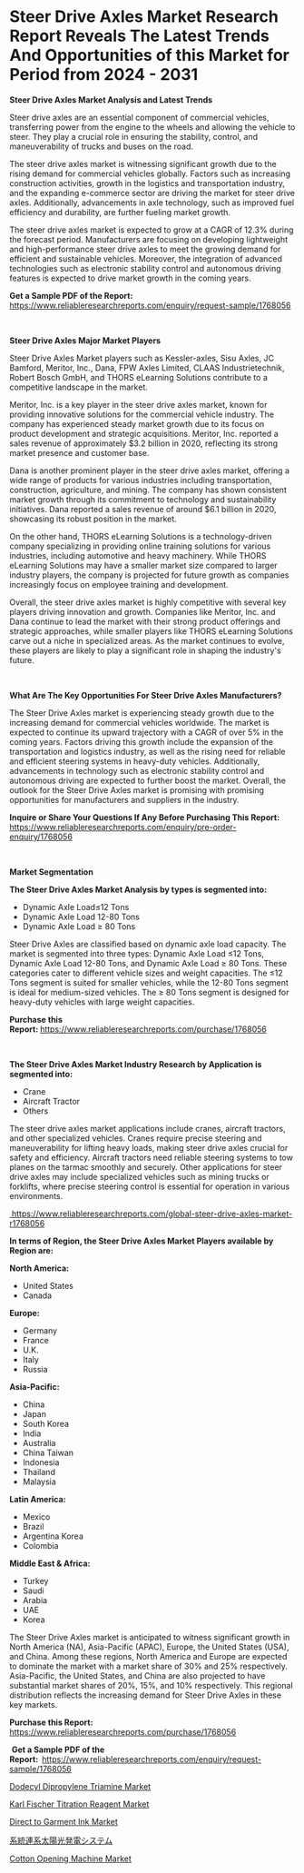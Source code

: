<p><h1>Steer Drive Axles Market Research Report Reveals The Latest Trends And Opportunities of this Market for Period from 2024 - 2031</h1></p><p><strong>Steer Drive Axles Market Analysis and Latest Trends</strong></p>
<p><p>Steer drive axles are an essential component of commercial vehicles, transferring power from the engine to the wheels and allowing the vehicle to steer. They play a crucial role in ensuring the stability, control, and maneuverability of trucks and buses on the road.</p><p>The steer drive axles market is witnessing significant growth due to the rising demand for commercial vehicles globally. Factors such as increasing construction activities, growth in the logistics and transportation industry, and the expanding e-commerce sector are driving the market for steer drive axles. Additionally, advancements in axle technology, such as improved fuel efficiency and durability, are further fueling market growth.</p><p>The steer drive axles market is expected to grow at a CAGR of 12.3% during the forecast period. Manufacturers are focusing on developing lightweight and high-performance steer drive axles to meet the growing demand for efficient and sustainable vehicles. Moreover, the integration of advanced technologies such as electronic stability control and autonomous driving features is expected to drive market growth in the coming years.</p></p>
<p><strong>Get a Sample PDF of the Report:&nbsp;</strong> <a href="https://www.reliableresearchreports.com/enquiry/request-sample/1768056">https://www.reliableresearchreports.com/enquiry/request-sample/1768056</a></p>
<p>&nbsp;</p>
<p><strong>Steer Drive Axles Major Market Players</strong></p>
<p><p>Steer Drive Axles Market players such as Kessler-axles, Sisu Axles, JC Bamford, Meritor, Inc., Dana, FPW Axles Limited, CLAAS Industrietechnik, Robert Bosch GmbH, and THORS eLearning Solutions contribute to a competitive landscape in the market. </p><p>Meritor, Inc. is a key player in the steer drive axles market, known for providing innovative solutions for the commercial vehicle industry. The company has experienced steady market growth due to its focus on product development and strategic acquisitions. Meritor, Inc. reported a sales revenue of approximately $3.2 billion in 2020, reflecting its strong market presence and customer base.</p><p>Dana is another prominent player in the steer drive axles market, offering a wide range of products for various industries including transportation, construction, agriculture, and mining. The company has shown consistent market growth through its commitment to technology and sustainability initiatives. Dana reported a sales revenue of around $6.1 billion in 2020, showcasing its robust position in the market.</p><p>On the other hand, THORS eLearning Solutions is a technology-driven company specializing in providing online training solutions for various industries, including automotive and heavy machinery. While THORS eLearning Solutions may have a smaller market size compared to larger industry players, the company is projected for future growth as companies increasingly focus on employee training and development.</p><p>Overall, the steer drive axles market is highly competitive with several key players driving innovation and growth. Companies like Meritor, Inc. and Dana continue to lead the market with their strong product offerings and strategic approaches, while smaller players like THORS eLearning Solutions carve out a niche in specialized areas. As the market continues to evolve, these players are likely to play a significant role in shaping the industry's future.</p></p>
<p>&nbsp;</p>
<p><strong>What Are The Key Opportunities For Steer Drive Axles Manufacturers?</strong></p>
<p><p>The Steer Drive Axles market is experiencing steady growth due to the increasing demand for commercial vehicles worldwide. The market is expected to continue its upward trajectory with a CAGR of over 5% in the coming years. Factors driving this growth include the expansion of the transportation and logistics industry, as well as the rising need for reliable and efficient steering systems in heavy-duty vehicles. Additionally, advancements in technology such as electronic stability control and autonomous driving are expected to further boost the market. Overall, the outlook for the Steer Drive Axles market is promising with promising opportunities for manufacturers and suppliers in the industry.</p></p>
<p><strong>Inquire or Share Your Questions If Any Before Purchasing This Report:</strong> <a href="https://www.reliableresearchreports.com/enquiry/pre-order-enquiry/1768056">https://www.reliableresearchreports.com/enquiry/pre-order-enquiry/1768056</a></p>
<p>&nbsp;</p>
<p><strong>Market Segmentation</strong></p>
<p><strong>The Steer Drive Axles Market Analysis by types is segmented into:</strong></p>
<p><ul><li>Dynamic Axle Load≤12 Tons</li><li>Dynamic Axle Load 12-80 Tons</li><li>Dynamic Axle Load ≥ 80 Tons</li></ul></p>
<p><p>Steer Drive Axles are classified based on dynamic axle load capacity. The market is segmented into three types: Dynamic Axle Load ≤12 Tons, Dynamic Axle Load 12-80 Tons, and Dynamic Axle Load ≥ 80 Tons. These categories cater to different vehicle sizes and weight capacities. The ≤12 Tons segment is suited for smaller vehicles, while the 12-80 Tons segment is ideal for medium-sized vehicles. The ≥ 80 Tons segment is designed for heavy-duty vehicles with large weight capacities.</p></p>
<p><strong>Purchase this Report:&nbsp;</strong><a href="https://www.reliableresearchreports.com/purchase/1768056">https://www.reliableresearchreports.com/purchase/1768056</a></p>
<p>&nbsp;</p>
<p><strong>The Steer Drive Axles Market Industry Research by Application is segmented into:</strong></p>
<p><ul><li>Crane</li><li>Aircraft Tractor</li><li>Others</li></ul></p>
<p><p>The steer drive axles market applications include cranes, aircraft tractors, and other specialized vehicles. Cranes require precise steering and maneuverability for lifting heavy loads, making steer drive axles crucial for safety and efficiency. Aircraft tractors need reliable steering systems to tow planes on the tarmac smoothly and securely. Other applications for steer drive axles may include specialized vehicles such as mining trucks or forklifts, where precise steering control is essential for operation in various environments.</p></p>
<p><a href="https://www.reliableresearchreports.com/global-steer-drive-axles-market-r1768056">&nbsp;https://www.reliableresearchreports.com/global-steer-drive-axles-market-r1768056</a></p>
<p><strong>In terms of Region, the Steer Drive Axles Market Players available by Region are:</strong></p>
<p>
    <p> <strong> North America: </strong>
        <ul>
            <li>United States</li>
            <li>Canada</li>
        </ul>
        </p> 
    <p> <strong> Europe: </strong>
        <ul>
            <li>Germany</li>
            <li>France</li>
            <li>U.K.</li>
            <li>Italy</li>
            <li>Russia</li>
        </ul>
        </p> 
    <p> <strong> Asia-Pacific: </strong>
        <ul>
            <li>China</li>
            <li>Japan</li>
            <li>South Korea</li>
            <li>India</li>
            <li>Australia</li>
            <li>China Taiwan</li>
            <li>Indonesia</li>
            <li>Thailand</li>
            <li>Malaysia</li>
        </ul>
        </p> 
    <p> <strong> Latin America: </strong>
        <ul>
            <li>Mexico</li>
            <li>Brazil</li>
            <li>Argentina Korea</li>
            <li>Colombia</li>
        </ul>
        </p> 
    <p> <strong> Middle East & Africa: </strong>
        <ul>
            <li>Turkey</li>
            <li>Saudi</li>
            <li>Arabia</li>
            <li>UAE</li>
            <li>Korea</li>
        </ul>
    </p>
    </p>
<p><p>The Steer Drive Axles market is anticipated to witness significant growth in North America (NA), Asia-Pacific (APAC), Europe, the United States (USA), and China. Among these regions, North America and Europe are expected to dominate the market with a market share of 30% and 25% respectively. Asia-Pacific, the United States, and China are also projected to have substantial market shares of 20%, 15%, and 10% respectively. This regional distribution reflects the increasing demand for Steer Drive Axles in these key markets.</p></p>
<p><strong>Purchase this Report: </strong><a href="https://www.reliableresearchreports.com/purchase/1768056">https://www.reliableresearchreports.com/purchase/1768056</a></p>
<p>&nbsp;<strong>Get a Sample PDF of the Report:&nbsp;&nbsp;</strong><a href="https://www.reliableresearchreports.com/enquiry/request-sample/1768056">https://www.reliableresearchreports.com/enquiry/request-sample/1768056</a></p>
<p><strong></strong></p>
<p><p><a href="https://sudsy-motorcycle-bbc.notion.site/Dodecyl-Dipropylene-Triamine-Market-Furnishes-Information-on-Market-Share-Market-Trends-and-Market-582b67305cd945d385b8e8c5bc70ebe6">Dodecyl Dipropylene Triamine Market</a></p><p><a href="https://issuu.com/reportprime-2/docs/karl-fischer-titration-reagent-market-size-2030.pp">Karl Fischer Titration Reagent Market</a></p><p><a href="https://meowing-canidae-761.notion.site/Direct-to-Garment-Ink-Market-Competitive-Analysis-Market-Trends-and-Forecast-to-2031-66eea71c26e4445a8a2f9202163c0746">Direct to Garment Ink Market</a></p><p><a href="https://github.com/charm854/Market-Research-Report-List-1/blob/main/924709140314.md">系統連系太陽光発電システム</a></p><p><a href="https://view.publitas.com/reportprime-1/cotton-opening-machine-market-analysis-and-sze-forecasted-for-period-from-2024-to-2031/">Cotton Opening Machine Market</a></p></p>